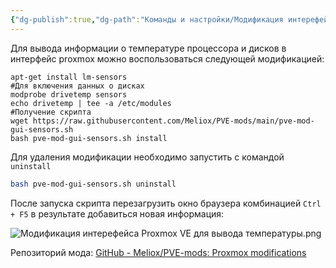```yaml
---
{"dg-publish":true,"dg-path":"Команды и настройки/Модификация интерефейса Proxmox VE для вывода температуры.md","permalink":"/komandy-i-nastrojki/modifikacziya-interefejsa-proxmox-ve-dlya-vyvoda-temperatury/","updated":"2025-03-25T23:56:34+03:00"}
---
```


Для вывода информации о температуре процессора и дисков в интерфейс proxmox можно воспользоваться следующей модификацией:

```shell
apt-get install lm-sensors
#Для включения данных о дисках
modprobe drivetemp sensors
echo drivetemp | tee -a /etc/modules
#Получение скрипта
wget https://raw.githubusercontent.com/Meliox/PVE-mods/main/pve-mod-gui-sensors.sh
bash pve-mod-gui-sensors.sh install
```

Для удаления модификации необходимо запустить с командой `uninstall`

```sh
bash pve-mod-gui-sensors.sh uninstall
```

После запуска скрипта перезагрузить окно браузера комбинацией `Ctrl + F5` в результате добавиться новая информация:

![Модификация интерефейса Proxmox VE для вывода температуры.png](/img/user/%D0%98%D1%81%D1%85%D0%BE%D0%B4%D0%BD%D0%B8%D0%BA%D0%B8/%D0%9C%D0%BE%D0%B4%D0%B8%D1%84%D0%B8%D0%BA%D0%B0%D1%86%D0%B8%D1%8F%20%D0%B8%D0%BD%D1%82%D0%B5%D1%80%D0%B5%D1%84%D0%B5%D0%B9%D1%81%D0%B0%20Proxmox%20VE%20%D0%B4%D0%BB%D1%8F%20%D0%B2%D1%8B%D0%B2%D0%BE%D0%B4%D0%B0%20%D1%82%D0%B5%D0%BC%D0%BF%D0%B5%D1%80%D0%B0%D1%82%D1%83%D1%80%D1%8B.png)

Репозиторий мода: [GitHub - Meliox/PVE-mods: Proxmox modifications](https://github.com/Meliox/PVE-mods)